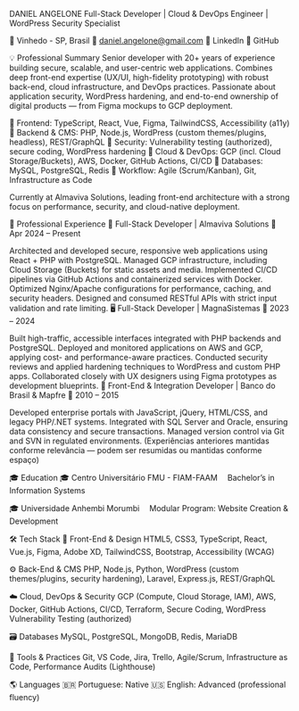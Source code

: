 
DANIEL ANGELONE
Full-Stack Developer | Cloud & DevOps Engineer | WordPress Security Specialist

📍 Vinhedo - SP, Brasil
📧 daniel.angelone@gmail.com
💼 LinkedIn
🚀 GitHub

💡 Professional Summary
Senior developer with 20+ years of experience building secure, scalable, and user-centric web applications. Combines deep front-end expertise (UX/UI, high-fidelity prototyping) with robust back-end, cloud infrastructure, and DevOps practices. Passionate about application security, WordPress hardening, and end-to-end ownership of digital products — from Figma mockups to GCP deployment.

🔹 Frontend: TypeScript, React, Vue, Figma, TailwindCSS, Accessibility (a11y)
🔹 Backend & CMS: PHP, Node.js, WordPress (custom themes/plugins, headless), REST/GraphQL
🔹 Security: Vulnerability testing (authorized), secure coding, WordPress hardening
🔹 Cloud & DevOps: GCP (incl. Cloud Storage/Buckets), AWS, Docker, GitHub Actions, CI/CD
🔹 Databases: MySQL, PostgreSQL, Redis
🔹 Workflow: Agile (Scrum/Kanban), Git, Infrastructure as Code

Currently at Almaviva Solutions, leading front-end architecture with a strong focus on performance, security, and cloud-native deployment.

💼 Professional Experience
🚀 Full-Stack Developer | Almaviva Solutions
📅 Apr 2024 – Present

Architected and developed secure, responsive web applications using React + PHP with PostgreSQL.
Managed GCP infrastructure, including Cloud Storage (Buckets) for static assets and media.
Implemented CI/CD pipelines via GitHub Actions and containerized services with Docker.
Optimized Nginx/Apache configurations for performance, caching, and security headers.
Designed and consumed RESTful APIs with strict input validation and rate limiting.
🖥️ Full-Stack Developer | MagnaSistemas
📅 2023 – 2024

Built high-traffic, accessible interfaces integrated with PHP backends and PostgreSQL.
Deployed and monitored applications on AWS and GCP, applying cost- and performance-aware practices.
Conducted security reviews and applied hardening techniques to WordPress and custom PHP apps.
Collaborated closely with UX designers using Figma prototypes as development blueprints.
🏦 Front-End & Integration Developer | Banco do Brasil & Mapfre
📅 2010 – 2015

Developed enterprise portals with JavaScript, jQuery, HTML/CSS, and legacy PHP/.NET systems.
Integrated with SQL Server and Oracle, ensuring data consistency and secure transactions.
Managed version control via Git and SVN in regulated environments.
(Experiências anteriores mantidas conforme relevância — podem ser resumidas ou mantidas conforme espaço)

🎓 Education
🎓 Centro Universitário FMU - FIAM-FAAM
 Bachelor’s in Information Systems

🎓 Universidade Anhembi Morumbi
 Modular Program: Website Creation & Development

🛠️ Tech Stack
🎨 Front-End & Design
HTML5, CSS3, TypeScript, React, Vue.js, Figma, Adobe XD, TailwindCSS, Bootstrap, Accessibility (WCAG)

⚙️ Back-End & CMS
PHP, Node.js, Python, WordPress (custom themes/plugins, security hardening), Laravel, Express.js, REST/GraphQL

☁️ Cloud, DevOps & Security
GCP (Compute, Cloud Storage, IAM), AWS, Docker, GitHub Actions, CI/CD, Terraform, Secure Coding, WordPress Vulnerability Testing (authorized)

🗃️ Databases
MySQL, PostgreSQL, MongoDB, Redis, MariaDB

🔧 Tools & Practices
Git, VS Code, Jira, Trello, Agile/Scrum, Infrastructure as Code, Performance Audits (Lighthouse)

🌎 Languages
🇧🇷 Portuguese: Native
🇺🇸 English: Advanced (professional fluency)
